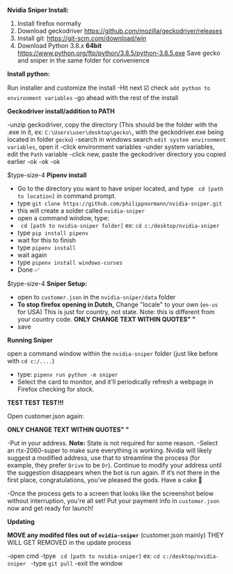 **__Nvidia Sniper Install:__**

1) Install firefox normally
2) Download geckodriver https://github.com/mozilla/geckodriver/releases
3) Install git: https://git-scm.com/download/win
4) Download Python 3.8.x **__64bit__** https://www.python.org/ftp/python/3.8.5/python-3.8.5.exe
Save gecko and sniper in the same folder for convenience 

__**Install python:**__

Run installer and customize the install
-Hit next
:ballot_box_with_check: check `add python to environment variables`
-go ahead with the rest of the install

__**Geckodriver install/addition to PATH**__

-unzip geckodriver, copy the directory (This should be the folder with the .exe in it, ex: `C:\Users\user\desktop\gecko\`, with the geckodriver.exe being located in folder `gecko`)
-search in windows search `edit system environment variables`, open it
-click environment variables
-under system variables, edit the `Path` variable
-click new, paste the geckodriver directory you copied earlier
-ok
-ok
-ok

$type-size-4   __**Pipenv install**__

- Go to the directory you want to have sniper located, and type ` cd [path to location]` in command prompt.
- type `git clone https://github.com/philippnormann/nvidia-sniper.git`
- this will create a solder called `nvidia-sniper`
- open a command window, type:
- ` cd [path to nvidia-sniper folder]` ex: `cd c:/desktop/nvidia-sniper`
- type `pip install pipenv`
- wait for this to finish
- type `pipenv install`
- wait again
- type `pipenv install windows-curses`
- Done :white_check_mark: 

$type-size-4   __**Sniper Setup:**__

- open to `customer.json` in the `nvidia-sniper/data` folder
- **To stop firefox opening in Dutch,** Change "locale" to your own (`en-us` for USA) This is just for country, not state. Note: this is different from your country code. **ONLY CHANGE TEXT WITHIN QUOTES" "**
- save

__**Running Sniper**__ 

open a command window within the `nvidia-sniper` folder (just like before with `cd c:/....`)
- type: `pipenv run python -m sniper`
- Select the card to monitor, and it'll periodically refresh a webpage in Firefox checking for stock.

__**TEST TEST TEST!!!**__ 

Open customer.json again: 

**ONLY CHANGE TEXT WITHIN QUOTES" "**

-Put in your address. **Note:** State is not required for some reason.
-Select an rtx-2060-super to make sure everything is working. Nvidia will likely suggest a modified address, use that to streamline the process (for example, they prefer `Drive` to be `Dr`). Continue to modify your address until the suggestion disappears when the bot is run again. If it’s not there in the first place, congratulations, you’ve pleased the gods. Have a cake :birthday: 

-Once the process gets to a screen that looks like the screenshot below without interruption, you're all set! Put your payment info in `customer.json` now and get ready for launch!

__**Updating**__

**__MOVE any modifed files out of `nvidia-sniper`__** (customer.json mainly) THEY WILL GET REMOVED in the update process

-open cmd
-tpye ` cd [path to nvidia-sniper]` ex: `cd c:/desktop/nvidia-sniper `
-type `git pull`
-exit the window
